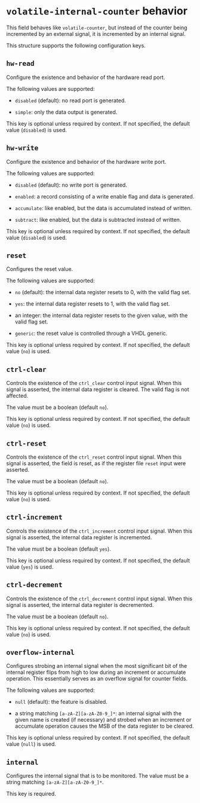# `volatile-internal-counter` behavior

This field behaves like `volatile-counter`, but instead of the counter
being incremented by an external signal, it is incremented by an internal
signal.

This structure supports the following configuration keys.

## `hw-read`

Configure the existence and behavior of the hardware read port.

The following values are supported:

 - `disabled` (default): no read port is generated.

 - `simple`: only the data output is generated.

This key is optional unless required by context. If not specified, the default value (`disabled`) is used.

## `hw-write`

Configure the existence and behavior of the hardware write port.

The following values are supported:

 - `disabled` (default): no write port is generated.

 - `enabled`: a record consisting of a write enable flag and data is generated.

 - `accumulate`: like enabled, but the data is accumulated instead of written.

 - `subtract`: like enabled, but the data is subtracted instead of written.

This key is optional unless required by context. If not specified, the default value (`disabled`) is used.

## `reset`

Configures the reset value.

The following values are supported:

 - `no` (default): the internal data register resets to 0, with the valid flag set.

 - `yes`: the internal data register resets to 1, with the valid flag set.

 - an integer: the internal data register resets to the given value, with the valid flag set.

 - `generic`: the reset value is controlled through a VHDL generic.

This key is optional unless required by context. If not specified, the default value (`no`) is used.

## `ctrl-clear`

Controls the existence of the `ctrl_clear` control input
signal. When this signal is asserted, the internal data register is
cleared. The valid flag is not affected.

The value must be a boolean (default `no`).

This key is optional unless required by context. If not specified, the default value (`no`) is used.

## `ctrl-reset`

Controls the existence of the `ctrl_reset` control input
signal. When this signal is asserted, the field is reset, as if the
register file `reset` input were asserted.

The value must be a boolean (default `no`).

This key is optional unless required by context. If not specified, the default value (`no`) is used.

## `ctrl-increment`

Controls the existence of the `ctrl_increment` control input
signal. When this signal is asserted, the internal data register is
incremented.

The value must be a boolean (default `yes`).

This key is optional unless required by context. If not specified, the default value (`yes`) is used.

## `ctrl-decrement`

Controls the existence of the `ctrl_decrement` control input
signal. When this signal is asserted, the internal data register is
decremented.

The value must be a boolean (default `no`).

This key is optional unless required by context. If not specified, the default value (`no`) is used.

## `overflow-internal`

Configures strobing an internal signal when the most significant bit
of the internal register flips from high to low during an increment or
accumulate operation. This essentially serves as an overflow signal for
counter fields.

The following values are supported:

 - `null` (default): the feature is disabled.

 - a string matching `[a-zA-Z][a-zA-Z0-9_]*`: an internal signal with the given name is created (if necessary) and strobed when an increment or accumulate operation causes the MSB of the data register to be cleared.

This key is optional unless required by context. If not specified, the default value (`null`) is used.

## `internal`

Configures the internal signal that is to be monitored. The value
must be a string matching `[a-zA-Z][a-zA-Z0-9_]*`.

This key is required.